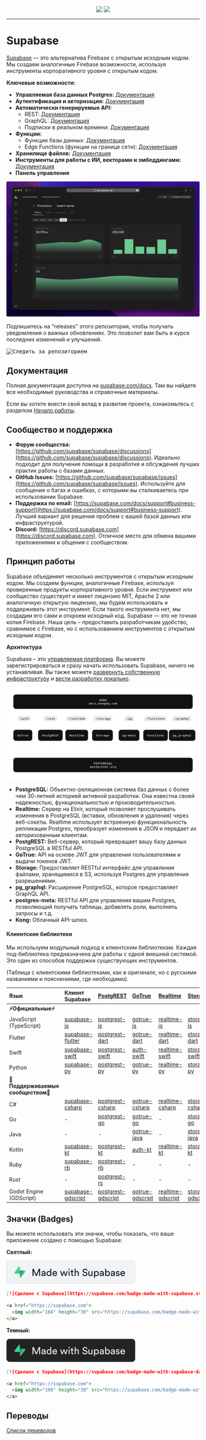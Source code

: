 <p align="center">
<img src="https://user-images.githubusercontent.com/8291514/213727234-cda046d6-28c6-491a-b284-b86c5cede25d.png#gh-light-mode-only">
<img src="https://user-images.githubusercontent.com/8291514/213727225-56186826-bee8-43b5-9b15-86e839d89393.png#gh-dark-mode-only">
</p>

---

# Supabase

[Supabase](https://supabase.com) — это альтернатива Firebase с открытым исходным кодом. Мы создаем аналогичные Firebase возможности, используя инструменты корпоративного уровня с открытым кодом.

**Ключевые возможности:**

*   **Управляемая база данных Postgres:** [Документация](https://supabase.com/docs/guides/database)
*   **Аутентификация и авторизация:** [Документация](https://supabase.com/docs/guides/auth)
*   **Автоматически генерируемые API:**
    *   REST: [Документация](https://supabase.com/docs/guides/api)
    *   GraphQL: [Документация](https://supabase.com/docs/guides/graphql)
    *   Подписки в реальном времени: [Документация](https://supabase.com/docs/guides/realtime)
*   **Функции:**
    *   Функции базы данных: [Документация](https://supabase.com/docs/guides/database/functions)
    *   Edge Functions (функции на границе сети): [Документация](https://supabase.com/docs/guides/functions)
*   **Хранилище файлов:** [Документация](https://supabase.com/docs/guides/storage)
* **Инструменты для работы с ИИ, векторами и эмбеддингами:** [Документация](https://supabase.com/docs/guides/ai)
*   **Панель управления**

![Панель управления Supabase](https://raw.githubusercontent.com/supabase/supabase/master/apps/www/public/images/github/supabase-dashboard.png)

Подпишитесь на "releases" этого репозитория, чтобы получать уведомления о важных обновлениях.  Это позволит вам быть в курсе последних изменений и улучшений.

<kbd><img src="https://raw.githubusercontent.com/supabase/supabase/d5f7f413ab356dc1a92075cb3cee4e40a957d5b1/web/static/watch-repo.gif" alt="Следить за репозиторием"/></kbd>

## Документация

Полная документация доступна на [supabase.com/docs](https://supabase.com/docs).  Там вы найдете все необходимые руководства и справочные материалы.

Если вы хотите внести свой вклад в развитие проекта, ознакомьтесь с разделом [Начало работы](./../DEVELOPERS.md).

## Сообщество и поддержка

*   **Форум сообщества:** [https://github.com/supabase/supabase/discussions](https://github.com/supabase/supabase/discussions).  Идеально подходит для получения помощи в разработке и обсуждения лучших практик работы с базами данных.
*   **GitHub Issues:** [https://github.com/supabase/supabase/issues](https://github.com/supabase/supabase/issues).  Используйте для сообщения о багах и ошибках, с которыми вы сталкиваетесь при использовании Supabase.
*   **Поддержка по email:** [https://supabase.com/docs/support#business-support](https://supabase.com/docs/support#business-support).  Лучший вариант для решения проблем с вашей базой данных или инфраструктурой.
*   **Discord:** [https://discord.supabase.com](https://discord.supabase.com).  Отличное место для обмена вашими приложениями и общения с сообществом.

## Принцип работы

Supabase объединяет несколько инструментов с открытым исходным кодом.  Мы создаем функции, аналогичные Firebase, используя проверенные продукты корпоративного уровня.  Если инструмент или сообщество существует и имеет лицензию MIT, Apache 2 или аналогичную открытую лицензию, мы будем использовать и поддерживать этот инструмент. Если такого инструмента нет, мы создадим его сами и откроем исходный код. Supabase — это не точная копия Firebase. Наша цель – предоставить разработчикам удобство, сравнимое с Firebase, но с использованием инструментов с открытым исходным кодом.

**Архитектура**

Supabase – это [управляемая платформа](https://supabase.com/dashboard). Вы можете зарегистрироваться и сразу начать использовать Supabase, ничего не устанавливая.  Вы также можете [развернуть собственную инфраструктуру](https://supabase.com/docs/guides/hosting/overview) и [вести разработку локально](https://supabase.com/docs/guides/local-development).

![Архитектура](./../apps/docs/public/img/supabase-architecture.svg)

*   **PostgreSQL:** Объектно-реляционная система баз данных с более чем 30-летней историей активной разработки. Она известна своей надежностью, функциональностью и производительностью.
*   **Realtime:** Сервер на Elixir, который позволяет прослушивать изменения в PostgreSQL (вставки, обновления и удаления) через веб-сокеты. Realtime использует встроенную функциональность репликации Postgres, преобразует изменения в JSON и передает их авторизованным клиентам.
*   **PostgREST:** Веб-сервер, который превращает вашу базу данных PostgreSQL в RESTful API.
*   **GoTrue:** API на основе JWT для управления пользователями и выдачи токенов JWT.
*   **Storage:** Предоставляет RESTful интерфейс для управления файлами, хранящимися в S3, используя Postgres для управления разрешениями.
*   **pg_graphql:** Расширение PostgreSQL, которое предоставляет GraphQL API.
*   **postgres-meta:** RESTful API для управления вашим Postgres, позволяющий получать таблицы, добавлять роли, выполнять запросы и т.д.
*   **Kong:** Облачный API-шлюз.

#### Клиентские библиотеки

Мы используем модульный подход к клиентским библиотекам. Каждая под-библиотека предназначена для работы с одной внешней системой. Это один из способов поддержки существующих инструментов.

(Таблица с клиентскими библиотеками, как в оригинале, но с русскими названиями и пояснениями, где необходимо).

| Язык                       | Клиент Supabase                                                     | [PostgREST](https://www.postgresql.org/)                                                                         | [GoTrue](https://github.com/supabase/gotrue)                                                                                | [Realtime](https://github.com/supabase/realtime)                                                                              | [Storage](https://github.com/supabase/storage-api)                                                                                 | Functions                                                                               |
| :-------------------------- | :------------------------------------------------------------------ | :-------------------------------------------------------------------------------- | :------------------------------------------------------------------------------------ | :----------------------------------------------------------------------------------- | :-------------------------------------------------------------------------------------- | :----------------------------------------------------------------------------------- |
| **⚡️Официальные⚡️**      |                                                                     |                                                                                   |                                                                                      |                                                                                     |                                                                                        |                                                                                      |
| JavaScript (TypeScript)     | [supabase-js](https://github.com/supabase/supabase-js)               | [postgrest-js](https://github.com/supabase/postgrest-js)                             | [gotrue-js](https://github.com/supabase/gotrue-js)                                     | [realtime-js](https://github.com/supabase/realtime-js)                                 | [storage-js](https://github.com/supabase/storage-js)                                   | [functions-js](https://github.com/supabase/functions-js)                             |
| Flutter                     | [supabase-flutter](https://github.com/supabase/supabase-flutter)     | [postgrest-dart](https://github.com/supabase/postgrest-dart)                         | [gotrue-dart](https://github.com/supabase/gotrue-dart)                                 | [realtime-dart](https://github.com/supabase/realtime-dart)                             | [storage-dart](https://github.com/supabase/storage-dart)                               | [functions-dart](https://github.com/supabase/functions-dart)                         |
| Swift                      | [supabase-swift](https://github.com/supabase/supabase-swift)          | [postgrest-swift](https://github.com/supabase/supabase-swift/tree/main/Sources/PostgREST) | [auth-swift](https://github.com/supabase/supabase-swift/tree/main/Sources/Auth)     | [realtime-swift](https://github.com/supabase/supabase-swift/tree/main/Sources/Realtime) | [storage-swift](https://github.com/supabase/supabase-swift/tree/main/Sources/Storage) | [functions-swift](https://github.com/supabase/supabase-swift/tree/main/Sources/Functions) |
| Python                      | [supabase-py](https://github.com/supabase/supabase-py)               | [postgrest-py](https://github.com/supabase/postgrest-py)                             | [gotrue-py](https://github.com/supabase/gotrue-py)                                     | [realtime-py](https://github.com/supabase/realtime-py)                                 | [storage-py](https://github.com/supabase/storage-py)                                   | [functions-py](https://github.com/supabase/functions-py)                             |
| **💚Поддерживаемые сообществом💚** |                                                                     |                                                                                   |                                                                                      |                                                                                     |                                                                                        |                                                                                      |
| C#                          | [supabase-csharp](https://github.com/supabase-community/supabase-csharp) | [postgrest-csharp](https://github.com/supabase-community/postgrest-csharp)           | [gotrue-csharp](https://github.com/supabase-community/gotrue-csharp)                 | [realtime-csharp](https://github.com/supabase-community/realtime-csharp)             | [storage-csharp](https://github.com/supabase-community/storage-csharp)                 | [functions-csharp](https://github.com/supabase-community/functions-csharp)           |
| Go                          | -                                                                   | [postgrest-go](https://github.com/supabase-community/postgrest-go)                     | [gotrue-go](https://github.com/supabase-community/gotrue-go)                           | -                                                                                   | [storage-go](https://github.com/supabase-community/storage-go)                       | [functions-go](https://github.com/supabase-community/functions-go)                   |
| Java                        | -                                                                   | -                                                                                   | [gotrue-java](https://github.com/supabase-community/gotrue-java)                       | -                                                                                   | [storage-java](https://github.com/supabase-community/storage-java)                   | -                                                                                   |
| Kotlin                      | [supabase-kt](https://github.com/supabase-community/supabase-kt)       | [postgrest-kt](https://github.com/supabase-community/supabase-kt/tree/master/Postgrest) | [auth-kt](https://github.com/supabase-community/supabase-kt/tree/master/Auth)         | [realtime-kt](https://github.com/supabase-community/supabase-kt/tree/master/Realtime)   | [storage-kt](https://github.com/supabase-community/supabase-kt/tree/master/Storage)   | [functions-kt](https://github.com/supabase-community/supabase-kt/tree/master/Functions) |
| Ruby                      | [supabase-rb](https://github.com/supabase-community/supabase-rb)      |      [postgrest-rb](https://github.com/supabase-community/postgrest-rb)                                                                             |    -                                                                                  |        -                                                                            |     -                                                                                 |          -                                                                          |
| Rust                      |      -                                                                 |       [postgrest-rs](https://github.com/supabase-community/postgrest-rs)                                                                            |      -                                                                                 |       -                                                                             |       -                                                                                |         -                                                                           |
| Godot Engine (GDScript)      |   [supabase-gdscript](https://github.com/supabase-community/godot-engine.supabase)                                                                  |        [postgrest-gdscript](https://github.com/supabase-community/postgrest-gdscript)                                                                            |        [gotrue-gdscript](https://github.com/supabase-community/gotrue-gdscript)                                                                                |    [realtime-gdscript](https://github.com/supabase-community/realtime-gdscript)                                                                                  |         [storage-gdscript](https://github.com/supabase-community/storage-gdscript)                                                                                 |  [functions-gdscript](https://github.com/supabase-community/functions-gdscript)                                                                                       |

## Значки (Badges)

Вы можете использовать эти значки, чтобы показать, что ваше приложение создано с помощью Supabase:

**Светлый:**

![Сделано с Supabase](./../apps/www/public/badge-made-with-supabase.svg)

```md
[![Сделано с Supabase](https://supabase.com/badge-made-with-supabase.svg)](https://supabase.com)
```

```html
<a href="https://supabase.com">
  <img width="168" height="30" src="https://supabase.com/badge-made-with-supabase.svg" alt="Сделано с Supabase" />
</a>
```

**Темный:**

![Сделано с Supabase (тёмная версия)](./../apps/www/public/badge-made-with-supabase-dark.svg)

```md
[![Сделано с Supabase](https://supabase.com/badge-made-with-supabase-dark.svg)](https://supabase.com)
```

```html
<a href="https://supabase.com">
  <img width="168" height="30" src="https://supabase.com/badge-made-with-supabase-dark.svg" alt="Сделано с Supabase" />
</a>
```
## Переводы

[Список переводов](./languages.md)